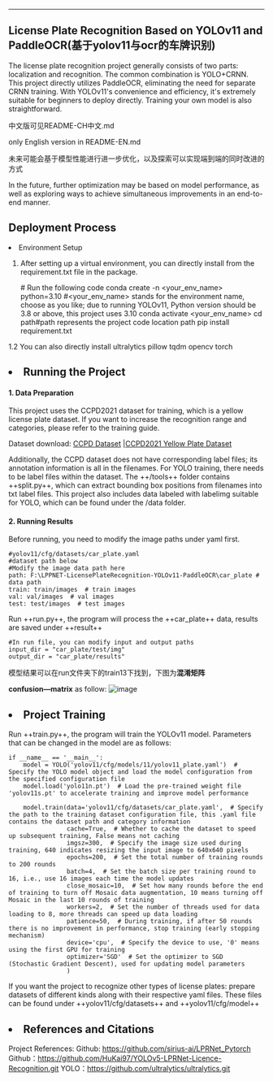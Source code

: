 ---

<h2>License Plate Recognition Based on YOLOv11 and PaddleOCR(基于yolov11与ocr的车牌识别)</h2>

The license plate recognition project generally consists of two parts: localization and recognition. The common combination is YOLO+CRNN. This project directly utilizes PaddleOCR, eliminating the need for separate CRNN training. With YOLOv11's convenience and efficiency, it's extremely suitable for beginners to deploy directly. Training your own model is also straightforward.

中文版可见README-CH中文.md 

only English version in README-EN.md

未来可能会基于模型性能进行进一步优化，以及探索可以实现端到端的同时改进的方式

In the future, further optimization may be based on model performance, as well as exploring ways to achieve simultaneous improvements in an end-to-end manner.

<h2>Deployment Process</h2>
<li>Environment Setup</li>

1. After setting up a virtual environment, you can directly install from the requirement.txt file in the package.
   
   \# Run the following code
   conda create -n \<your\_env\_name> python=3.10 #\<your\_env\_name> stands for the environment name, choose as you like; due to running YOLOv11, Python version should be 3.8 or above, this project uses 3.10
   conda activate \<your\_env\_name>
   cd path#path represents the project code location path
   pip install requirement.txt

1.2 You can also directly install ultralytics pillow tqdm opencv torch

<h2><li>Running the Project</li>
<h4>
1. Data Preparation</h4>

This project uses the CCPD2021 dataset for training, which is a yellow license plate dataset. If you want to increase the recognition range and categories, please refer to the training guide.

Dataset download: [CCPD Dataset](https://github.com/detectRecog/CCPD) |[CCPD2021 Yellow Plate Dataset](https://aistudio.baidu.com/datasetdetail/101671)

Additionally, the CCPD dataset does not have corresponding label files; its annotation information is all in the filenames. For YOLO training, there needs to be label files within the dataset. The ++/tools++ folder contains ++split.py++, which can extract bounding box positions from filenames into txt label files. This project also includes data labeled with labelimg suitable for YOLO, which can be found under the /data folder.

<h4>
2. Running Results</h4>

Before running, you need to modify the image paths under yaml first.

    #yolov11/cfg/datasets/car_plate.yaml
    #dataset path below
    #Modify the image data path here
    path: F:\LPPNET-LicensePlateRecognition-YOLOv11-PaddleOCR\car_plate # data path
    train: train/images  # train images
    val: val/images  # val images
    test: test/images  # test images

Run ++run.py++, the program will process the ++car\_plate++ data, results are saved under ++result++

    #In run file, you can modify input and output paths
    input_dir = "car_plate/test/img"
    output_dir = "car_plate/results"
    
模型结果可以在run文件夹下的train13下找到，下图为<strong>混淆矩阵</strong>

<strong>confusion—matrix</strong> as follow:
![image](https://github.com/user-attachments/assets/a6376a23-7d8b-460e-8df7-8e4b747da711)

<h2><li>Project Training</li></h2>

Run ++train.py++, the program will train the YOLOv11 model.
Parameters that can be changed in the model are as follows:

    if __name__ == '__main__':
        model = YOLO('yolov11/cfg/models/11/yolov11_plate.yaml')  # Specify the YOLO model object and load the model configuration from the specified configuration file
        model.load('yolo11n.pt')  # Load the pre-trained weight file 'yolov11s.pt' to accelerate training and improve model performance

        model.train(data='yolov11/cfg/datasets/car_plate.yaml',  # Specify the path to the training dataset configuration file, this .yaml file contains the dataset path and category information
                    cache=True,  # Whether to cache the dataset to speed up subsequent training, False means not caching
                    imgsz=300,  # Specify the image size used during training, 640 indicates resizing the input image to 640x640 pixels
                    epochs=200,  # Set the total number of training rounds to 200 rounds
                    batch=4,  # Set the batch size per training round to 16, i.e., use 16 images each time the model updates
                    close_mosaic=10,  # Set how many rounds before the end of training to turn off Mosaic data augmentation, 10 means turning off Mosaic in the last 10 rounds of training
                    workers=2,  # Set the number of threads used for data loading to 8, more threads can speed up data loading
                    patience=50,  # During training, if after 50 rounds there is no improvement in performance, stop training (early stopping mechanism)
                    device='cpu',  # Specify the device to use, '0' means using the first GPU for training
                    optimizer='SGD'  # Set the optimizer to SGD (Stochastic Gradient Descent), used for updating model parameters
                    )

If you want the project to recognize other types of license plates: prepare datasets of different kinds along with their respective yaml files. These files can be found under ++yolov11/cfg/datasets++ and ++yolov11/cfg/model++

<h2><li>References and Citations</li></h2>

Project References:
Github: <https://github.com/sirius-ai/LPRNet_Pytorch>
Github：<https://github.com/HuKai97/YOLOv5-LPRNet-Licence-Recognition.git>
YOLO：<https://github.com/ultralytics/ultralytics.git>
